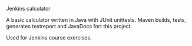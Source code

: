 Jenkins calculator

A basic calculator written in Java with JUnit unittests. 
Maven builds, tests, generates testreport and JavaDocs fort this project.

Used for Jenkins course exercises.
